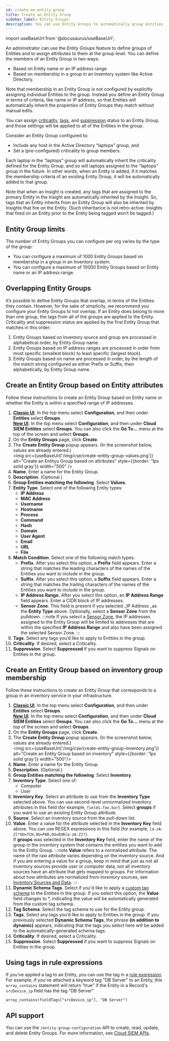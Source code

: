 ```yaml
---
id: create-an-entity-group
title: Create an Entity Group
sidebar_label: Entity Groups
description: You can use Entity Groups to automatically group entities in terms of criteria like name or IP Address.
---
```


import useBaseUrl from '@docusaurus/useBaseUrl';

An administrator can use the _Entity Groups_ feature to define groups of Entities and to assign attributes to them at the group level. You can define the members of an Entity Group in two ways:

* Based on Entity name or an IP address range.
* Based on membership in a group in an Inventory system like Active Directory.

Note that membership in an Entity Group is not configured by explicitly assigning individual Entities to the group. Instead you define an Entity Group in terms of criteria, like name or IP address, so that Entities will automatically inherit the properties of Entity Groups they match without manual edits.

You can assign [criticality](/docs/cse/records-signals-entities-insights/entity-criticality/), [tags](/docs/cse/records-signals-entities-insights/tags-insights-signals-entities-rules/), and [suppression](/docs/cse/records-signals-entities-insights/about-signal-suppression/) status to an Entity Group, and those settings will be applied to all of the Entities in the group.

Consider an Entity Group configured to:

* Include any host in the Active Directory “laptops” group, and
* Set a (pre-configured) criticality to group members.

Each laptop in the “laptops” group will automatically inherit the criticality defined for the Entity Group, and so will laptops assigned to the “laptops” group in the future. In other words, when an Entity is added, if it matches the membership criteria of an existing Entity Group, it will be automatically added to that group.

Note that when an Insight is created, any tags that are assigned to the primary Entity in the Insight are automatically inherited by the Insight. So, tags that an Entity inherits from an Entity Group will also be inherited by Insights that fire on the Entity. (Such inheritance is not retro-active: Insights that fired on an Entity prior to the Entity being tagged won’t be tagged.)

## Entity Group limits

The number of Entity Groups you can configure per org varies by the type of the group:

* You can configure a maximum of 1000 Entity Groups based on membership in a group in an Inventory system.
* You can configure a maximum of 10000 Entity Groups based on Entity name or an IP address range.


## Overlapping Entity Groups

It’s possible to define Entity Groups that overlap, in terms of the Entities they contain. However, for the sake of simplicity, we recommend you configure your Entity Groups to not overlap. If an Entity does belong to more than one group, the tags from all of the groups are applied to the Entity. Criticality and suppression status are applied by the first Entity Group that matches in this order:

1. Entity Groups based on Inventory source and group are processed in alphabetical order, by Entity Group name.
1. Entity Groups based on IP address ranges are processed in order from most specific (smallest block) to least specific (largest block).
1. Entity Groups based on name are processed in order, by the length of the match string configured as either Prefix or Suffix, then alphabetically, by Entity Group name.


## Create an Entity Group based on Entity attributes

Follow these instructions to create an Entity Group based on Entity name or whether the Entity is within a specified range of IP addresses.

1. [**Classic UI**](/docs/cse/introduction-to-cloud-siem/#classic-ui). In the top menu select **Configuration**, and then under **Entities** select **Groups**. <br/>[**New UI**](/docs/cse/introduction-to-cloud-siem/#new-ui). In the top menu select **Configuration**, and then under **Cloud SIEM Entities** select **Groups**. You can also click the **Go To...** menu at the top of the screen and select **Groups**. 
1. On the **Entity Groups** page, click **Create**.
1. The **Create Entity Group** popup appears. (In the screenshot below, values are already entered.)<br/><img src={useBaseUrl('/img/cse/create-entity-group-values.png')} alt="Create an Entityu Group based on attributes" style={{border: '1px solid gray'}} width="500" />
1. **Name**. Enter a name for the Entity Group.
1. **Description**. (Optional.)
1. **Group Entities matching the following**. Select **Values**.
1. **Entity Type**. Select one of the following Entity types:
    * **IP Address**
    * **MAC Address**
    * **Username**
    * **Hostname**
    * **Process**
    * **Command**
    * **Hash**
    * **Domain**
    * **User Agent**
    * **Email**
    * **URL**
    * **File**
1. **Match Condition**. Select one of the following match types:
    * **Prefix**. After you select this option, a **Prefix** field appears. Enter a string that matches the leading characters of the names of the Entities you want to include in the group.
    * **Suffix**. After you select this option, a **Suffix** field appears. Enter a string that matches the trailing characters of the names of the Entities you want to include in the group.
    * **IP Address Range.** After you select this option, an **IP Address Range** field appears. Enter a CIDR block of IP addresses.
    * **Sensor Zone**. This field is present if you selected _IP Address _as the **Entity Type** above. Optionally, select a **Sensor Zone** from the pulldown.
    :::note
    If you select a [Sensor Zone](/docs/cse/administration/using-sensor-zones), the IP addresses assigned to the Entity Group will be limited to addresses that are within the specified **IP Address Range** and also have been assigned the selected Sensor Zone.
    :::
1. **Tags**. Select any tags you’d like to apply to Entities in the group.
1. **Criticality**. If desired, select a Criticality.
1. **Suppression**. Select **Suppressed** if you want to suppress Signals on Entities in the group.

## Create an Entity Group based on inventory group membership

Follow these instructions to create an Entity Group that corresponds to a group in an inventory service in your infrastructure.

1. [**Classic UI**](/docs/cse/introduction-to-cloud-siem/#classic-ui). In the top menu select **Configuration**, and then under **Entities** select **Groups**. <br/>[**New UI**](/docs/cse/introduction-to-cloud-siem/#new-ui). In the top menu select **Configuration**, and then under **Cloud SIEM Entities** select **Groups**. You can also click the **Go To...** menu at the top of the screen and select **Groups**. 
1. On the **Entity Groups** page, click **Create**.
1. The **Create Entity Group** popup appears. (In the screenshot below, values are already entered.) <br/><img src={useBaseUrl('/img/cse/create-entity-group-inventory.png')} alt="Create an Entity Group based on inventory" style={{border: '1px solid gray'}} width="500"/>
1. **Name**. Enter a name for the Entity Group.
1. **Description**. (Optional.)
1. **Group Entities matching the following**. Select **Inventory**.
1. **Inventory Type**. Select one of:
    * Computer
    * User
1. **Inventory Key**. Select an attribute to use from the **Inventory Type** selected above. You can use second-level unnormalized inventory attributes in this field (for example, `fields.foo.bar`). Select **groups** if you want to use an existing Entity Group attribute. 
1. **Source**. Select an inventory source from the pull-down list.
1. **Value**. Enter a value for the attribute selected in the **Inventory Key** field above. You can use REGEX expressions in this field (for example, `[a-zA-Z]*OU=TCH,OU=PAR,OU=EUR[a-zA-Z]*`). <br/>If **groups** was selected in the **Inventory Key** field, enter the name of the group in the inventory system that contains the entities you want to add to the Entity Group. 
   :::note
   **Value** refers to a normalized attribute. The name of the raw attribute varies depending on the inventory source. And if you are entering a value for a group, keep in mind that just as not all inventory sources provide user or computer data, not all inventory sources have an attribute that gets mapped to groups. For information about how attributes are normalized from inventory sources, see [Inventory Sources and Data](/docs/cse/administration/inventory-sources-and-data).
   :::
1. **Dynamic Schema Tags**. Select if you'd like to apply a [custom tag schema](/docs/cse/administration/create-a-custom-tag-schema) to the Entities in the group. If you select this option, the **Value** field changes to *, indicating the value will be automatically generated from the custom tag schema. 
1. **Tag Schema**. Select the tag schema to use for the Entity group.
1. **Tags**. Select any tags you’d like to apply to Entities in the group. If you previously selected **Dynamic Schema Tags**, the phrase **(in addition to dynamic)** appears, indicating that the tags you select here will be added to the automatically-generated schema tags.
1. **Criticality**. If desired, select a Criticality.
1. **Suppression**. Select **Suppressed** if you want to suppress Signals on Entities in the group.

## Using tags in rule expressions

If you've applied a tag to an Entity, you can use the tag in a [rule expression](/docs/cse/rules/about-cse-rules/#about-rule-expressions). For example, if you've attached a keyword tag "DB Server" to an Entity, this `array_contains` statement will return "true" if the Entity in a Record's `srcDevice_ip` field has the tag "DB Server"

```
array_contains(fieldTags["srcDevice_ip"], "DB Server")
```

## API support

You can use the `/entity-group-configuration` API to create, read, update, and delete Entity Groups. For more information, see [Cloud SIEM APIs](/docs/cse/administration/cse-apis).
